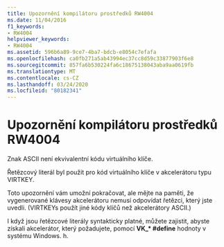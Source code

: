 ```yaml
---
title: Upozornění kompilátoru prostředků RW4004
ms.date: 11/04/2016
f1_keywords:
- RW4004
helpviewer_keywords:
- RW4004
ms.assetid: 596b6a89-9ce7-4ba7-bdcb-e8054c7efafa
ms.openlocfilehash: ca0fb271a5ab43994ec37cc8d59c33877903f6e8
ms.sourcegitcommit: 857fa6b530224fa6c18675138043aba9aa0619fb
ms.translationtype: MT
ms.contentlocale: cs-CZ
ms.lasthandoff: 03/24/2020
ms.locfileid: "80182341"
---
```

# <a name="resource-compiler-warning-rw4004"></a>Upozornění kompilátoru prostředků RW4004

Znak ASCII není ekvivalentní kódu virtuálního klíče.

Řetězcový literál byl použit pro kód virtuálního klíče v akcelerátoru typu VIRTKEY.

Toto upozornění vám umožní pokračovat, ale mějte na paměti, že vygenerované klávesy akcelerátoru nemusí odpovídat řetězci, který jste uvedli. (VIRTKEYs použít jiné kódy klíčů než akcelerátory ASCII.)

I když jsou řetězcové literály syntakticky platné, můžete zajistit, abyste získali akcelerátor, který požadujete, pomocí **VK_\* #define** hodnoty v systému Windows. h.
